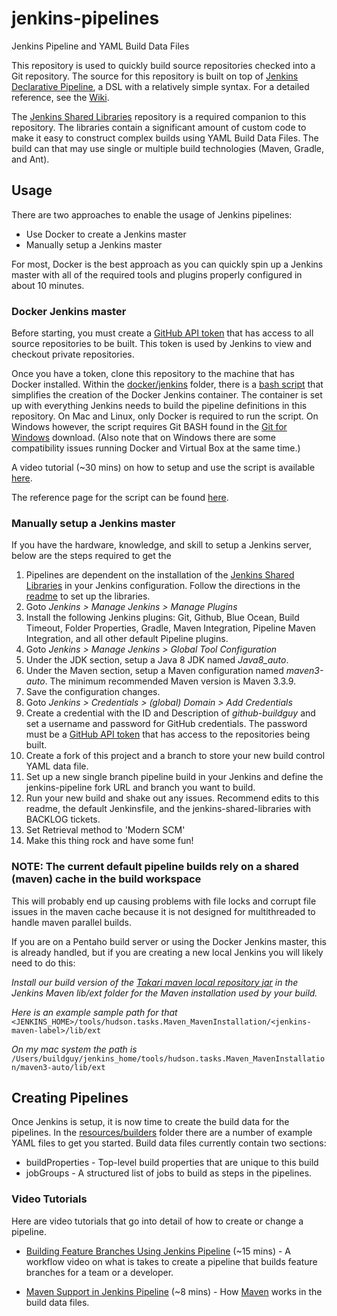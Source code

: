 # jenkins-pipelines
Jenkins Pipeline and YAML Build Data Files

This repository is used to quickly build source repositories checked into a Git repository. The source for this repository is built on top of [Jenkins Declarative Pipeline](https://jenkins.io/doc/book/pipeline/syntax/#declarative-pipeline), a DSL with a relatively simple syntax. For a detailed reference, see the [Wiki](../../wiki).

The [Jenkins Shared Libraries](https://github.com/pentaho/jenkins-shared-libraries) repository is a required companion to this repository. The libraries contain a significant amount of custom code to make it easy to construct complex builds using YAML Build Data Files. The build can that may use single or multiple build technologies (Maven, Gradle, and Ant).

## Usage

There are two approaches to enable the usage of Jenkins pipelines:

- Use Docker to create a Jenkins master
- Manually setup a Jenkins master

For most, Docker is the best approach as you can quickly spin up a Jenkins master with all of the required tools and plugins properly configured in about 10 minutes.

### Docker Jenkins master

Before starting, you must create a [GitHub API token](https://help.github.com/articles/creating-a-personal-access-token-for-the-command-line/) that has access to all source repositories to be built. This token is used by Jenkins to view and checkout private repositories.

Once you have a token, clone this repository to the machine that has Docker installed. Within the [docker/jenkins](https://github.com/pentaho/jenkins-pipelines/blob/master/docker/jenkins) folder, there is a [bash script](https://github.com/pentaho/jenkins-pipelines/blob/master/docker/jenkins/go.sh) that simplifies the creation of the Docker Jenkins container. The container is set up with everything Jenkins needs to build the pipeline definitions in this repository. On Mac and Linux, only Docker is required to run the script. On Windows however, the script requires Git BASH found in the [Git for Windows](https://gitforwindows.org/) download. (Also note that on Windows there are some compatibility issues running Docker and Virtual Box at the same time.)

A video tutorial (~30 mins) on how to setup and use the script is available [here](https://pentaho.app.box.com/file/306724225188).

The reference page for the script can be found [here](https://github.com/pentaho/jenkins-pipelines/blob/master/docker/jenkins/README.md).

### Manually setup a Jenkins master

If you have the hardware, knowledge, and skill to setup a Jenkins server, below are the steps required to get the

1. Pipelines are dependent on the installation of the [Jenkins Shared Libraries](https://github.com/pentaho/jenkins-shared-libraries) in your Jenkins configuration. Follow the directions in the [readme](https://github.com/pentaho/jenkins-shared-libraries/README.md) to set up the libraries.
2. Goto *Jenkins > Manage Jenkins > Manage Plugins*
3. Install the following Jenkins plugins: Git, Github, Blue Ocean, Build Timeout, Folder Properties, Gradle, Maven Integration, Pipeline Maven Integration, and all other default Pipeline plugins.
4. Goto *Jenkins > Manage Jenkins > Global Tool Configuration*
5. Under the JDK section, setup a Java 8 JDK named *Java8_auto*.
6. Under the Maven section, setup a Maven configuration named *maven3-auto*. The minimum recommended Maven version is Maven 3.3.9.
7. Save the configuration changes.
8. Goto *Jenkins > Credentials > (global) Domain > Add Credentials*
9. Create a credential with the ID and Description of *github-buildguy* and set a username and password for GitHub credentials. The password must be a [GitHub API token](https://help.github.com/articles/creating-a-personal-access-token-for-the-command-line/) that has access to the repositories being built.
10. Create a fork of this project and a branch to store your new build control YAML data file.
11. Set up a new single branch pipeline build in your Jenkins and define the jenkins-pipeline fork URL and branch you want to build.
12. Run your new build and shake out any issues. Recommend edits to this readme, the default Jenkinsfile, and the jenkins-shared-libraries with BACKLOG tickets.
13. Set Retrieval method to 'Modern SCM'
14. Make this thing rock and have some fun!


### NOTE: The current default pipeline builds rely on a shared (maven) cache in the build workspace
This will probably end up causing problems with file locks and corrupt file issues in the maven cache because it is not designed for multithreaded to handle maven parallel builds.

If you are on a Pentaho build server or using the Docker Jenkins master, this is already handled, but if you are creating a new local Jenkins you will likely need to do this:

*Install our build version of the [Takari maven local repository jar](http://nexus.pentaho.org/content/groups/omni/org/hitachi/aether/takari-local-repository/0.12.0/takari-local-repository-0.12.0.jar) in the Jenkins Maven lib/ext folder for the Maven installation used by your build.*

*Here is an example sample path for that*
`<JENKINS_HOME>/tools/hudson.tasks.Maven_MavenInstallation/<jenkins-maven-label>/lib/ext`

*On my mac system the path is*
`/Users/buildguy/jenkins_home/tools/hudson.tasks.Maven_MavenInstallation/maven3-auto/lib/ext`

## Creating Pipelines  

Once Jenkins is setup, it is now time to create the build data for the pipelines. In the [resources/builders](https://github.com/pentaho/jenkins-pipelines/tree/master/resources/builders) folder there are a number of example YAML files to get you started. Build data files currently contain two sections:

- buildProperties - Top-level build properties that are unique to this build
- jobGroups - A structured list of jobs to build as steps in the pipelines.

### Video Tutorials

Here are video tutorials that go into detail of how to create or change a pipeline.

- [Building Feature Branches Using Jenkins Pipeline](https://pentaho.box.com/s/6qcysk2yccxvh4fpj5a8qkzlys4ipr7a) (~15 mins) - A workflow video on what is takes to create a pipeline that builds feature branches for a team or a developer.

- [Maven Support in Jenkins Pipeline](https://pentaho.box.com/s/7s73s2shgefts3ka5l3tl78f138s1awy) (~8 mins) - How  [Maven](https://maven.apache.org/) works in the build data files.
